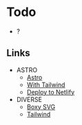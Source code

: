 # Todo

- ?

## Links

- ASTRO
  - [Astro](https://astro.build/)
  - [With Tailwind](https://github.com/withastro/astro/tree/latest/examples/with-tailwindcss)
  - [Deploy to Netlify](https://docs.astro.build/en/guides/deploy/netlify/)
- DIVERSE  
  - [Boxy SVG](https://boxy-svg.com/)
  - [Tailwind](https://tailwindcss.com/)
